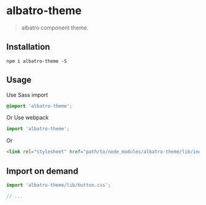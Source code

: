 # albatro-theme
> albatro component theme.


## Installation
```shell
npm i albatro-theme -S
```

## Usage

Use Sass import
```css
@import 'albatro-theme';
```

Or Use webpack
```javascript
import 'albatro-theme';
```

Or
```html
<link rel="stylesheet" href="path/to/node_modules/albatro-theme/lib/index.css">
```

##  Import on demand
```javascript
import 'albatro-theme/lib/button.css';

// ...
```
